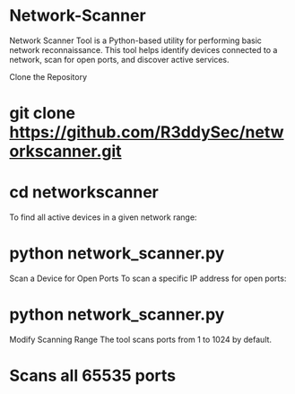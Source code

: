 # Network-Scanner
Network Scanner Tool is a Python-based utility for performing basic network reconnaissance.
This tool helps identify devices connected to a network, scan for open ports, and discover active services.

Clone the Repository
# git clone https://github.com/R3ddySec/networkscanner.git  
# cd networkscanner


To find all active devices in a given network range:
# python network_scanner.py


Scan a Device for Open Ports
To scan a specific IP address for open ports:
# python network_scanner.py

 
Modify Scanning Range
The tool scans ports from 1 to 1024 by default.   
# Scans all 65535 ports 





